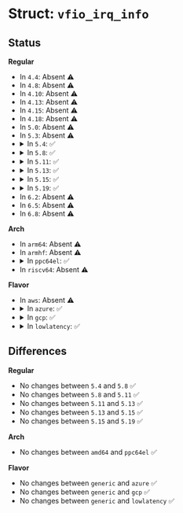 # Struct: <code>vfio_irq_info</code>

## Status
<b>Regular</b>
<ul>
<li>
In <code>4.4</code>: Absent ⚠️
</li>
<li>
In <code>4.8</code>: Absent ⚠️
</li>
<li>
In <code>4.10</code>: Absent ⚠️
</li>
<li>
In <code>4.13</code>: Absent ⚠️
</li>
<li>
In <code>4.15</code>: Absent ⚠️
</li>
<li>
In <code>4.18</code>: Absent ⚠️
</li>
<li>
In <code>5.0</code>: Absent ⚠️
</li>
<li>
In <code>5.3</code>: Absent ⚠️
</li>
<li>
<details>
<summary>In <code>5.4</code>: ✅</summary>

```c
struct vfio_irq_info {
    __u32 argsz;
    __u32 flags;
    __u32 index;
    __u32 count;
};
```
</details>
</li>
<li>
<details>
<summary>In <code>5.8</code>: ✅</summary>

```c
struct vfio_irq_info {
    __u32 argsz;
    __u32 flags;
    __u32 index;
    __u32 count;
};
```
</details>
</li>
<li>
<details>
<summary>In <code>5.11</code>: ✅</summary>

```c
struct vfio_irq_info {
    __u32 argsz;
    __u32 flags;
    __u32 index;
    __u32 count;
};
```
</details>
</li>
<li>
<details>
<summary>In <code>5.13</code>: ✅</summary>

```c
struct vfio_irq_info {
    __u32 argsz;
    __u32 flags;
    __u32 index;
    __u32 count;
};
```
</details>
</li>
<li>
<details>
<summary>In <code>5.15</code>: ✅</summary>

```c
struct vfio_irq_info {
    __u32 argsz;
    __u32 flags;
    __u32 index;
    __u32 count;
};
```
</details>
</li>
<li>
<details>
<summary>In <code>5.19</code>: ✅</summary>

```c
struct vfio_irq_info {
    __u32 argsz;
    __u32 flags;
    __u32 index;
    __u32 count;
};
```
</details>
</li>
<li>
In <code>6.2</code>: Absent ⚠️
</li>
<li>
In <code>6.5</code>: Absent ⚠️
</li>
<li>
In <code>6.8</code>: Absent ⚠️
</li>
</ul>
<b>Arch</b>
<ul>
<li>
In <code>arm64</code>: Absent ⚠️
</li>
<li>
In <code>armhf</code>: Absent ⚠️
</li>
<li>
<details>
<summary>In <code>ppc64el</code>: ✅</summary>

```c
struct vfio_irq_info {
    __u32 argsz;
    __u32 flags;
    __u32 index;
    __u32 count;
};
```
</details>
</li>
<li>
In <code>riscv64</code>: Absent ⚠️
</li>
</ul>
<b>Flavor</b>
<ul>
<li>
In <code>aws</code>: Absent ⚠️
</li>
<li>
<details>
<summary>In <code>azure</code>: ✅</summary>

```c
struct vfio_irq_info {
    __u32 argsz;
    __u32 flags;
    __u32 index;
    __u32 count;
};
```
</details>
</li>
<li>
<details>
<summary>In <code>gcp</code>: ✅</summary>

```c
struct vfio_irq_info {
    __u32 argsz;
    __u32 flags;
    __u32 index;
    __u32 count;
};
```
</details>
</li>
<li>
<details>
<summary>In <code>lowlatency</code>: ✅</summary>

```c
struct vfio_irq_info {
    __u32 argsz;
    __u32 flags;
    __u32 index;
    __u32 count;
};
```
</details>
</li>
</ul>

## Differences
<b>Regular</b>
<ul>
<li>
No changes between <code>5.4</code> and <code>5.8</code> ✅
</li>
<li>
No changes between <code>5.8</code> and <code>5.11</code> ✅
</li>
<li>
No changes between <code>5.11</code> and <code>5.13</code> ✅
</li>
<li>
No changes between <code>5.13</code> and <code>5.15</code> ✅
</li>
<li>
No changes between <code>5.15</code> and <code>5.19</code> ✅
</li>
</ul>
<b>Arch</b>
<ul>
<li>
No changes between <code>amd64</code> and <code>ppc64el</code> ✅
</li>
</ul>
<b>Flavor</b>
<ul>
<li>
No changes between <code>generic</code> and <code>azure</code> ✅
</li>
<li>
No changes between <code>generic</code> and <code>gcp</code> ✅
</li>
<li>
No changes between <code>generic</code> and <code>lowlatency</code> ✅
</li>
</ul>
